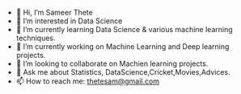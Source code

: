 - 👋 Hi, I’m Sameer Thete
- 👀 I’m interested in Data Science 
- 🌱 I’m currently learning Data Science & various machine learning techniques.
- 🔭 I’m currently working on Machine Learning and Deep learning projects.
- 👯 I’m looking to collaborate on Machien learning projects.
- 💬 Ask me about Statistics, DataScience,Cricket,Movies,Advices.
- 📫 How to reach me: thetesam@gmail.com

<!---
TheteSameer/TheteSameer is a ✨ special ✨ repository because its `README.md` (this file) appears on your GitHub profile.
You can click the Preview link to take a look at your changes.
--->
